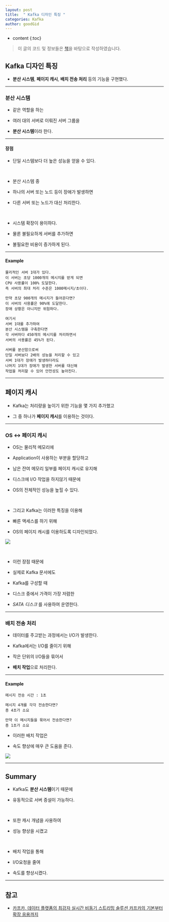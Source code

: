```yaml
---
layout: post
title:  " Kafka 디자인 특징 "
categories: Kafka
author: goodGid
---
```

* content
{:toc}

> 이 글의 코드 및 정보들은 [책](https://book.naver.com/bookdb/book_detail.nhn?bid=13540082)을 바탕으로 작성하였습니다.

## Kafka 디자인 특징

* **분산 시스템**, **페이지 캐시**, **배치 전송 처리** 등의 기능을 구현했다.








--- 

### 분산 시스템

* 같은 역할을 하는

* 여러 대의 서버로 이뤄진 서버 그룹을

* **분산 시스템**이라 한다.

---

#### 장점

* 단일 시스템보다 더 높은 성능을 얻을 수 있다.

<br>

* 분산 시스템 중 

* 하나의 서버 또는 노드 등이 장애가 발생하면

* 다른 서버 또는 노드가 대신 처리한다.

<br>

* 시스템 확장이 용이하다.

* 물론 불필요하게 서버를 추가하면

* 불필요한 비용이 증가하게 된다.

---

#### Example

```
물리적인 서버 1대가 있다.
이 서버는 초당 1000개의 메시지를 받게 되면
CPU 사용률이 100% 도달한다.
즉 서버의 최대 처리 수준은 1000메시지/초이다.

만약 초당 900개의 메시지가 들어온다면?
이 서버의 사용률은 90%에 도달한다.
장애 상황은 아니지만 위험하다.

여기서 
서버 1대를 추가하여
분산 시스템을 구축한다면
각 서버마다 450개의 메시지를 처리하면서
서버의 사용률은 45%가 된다.

서버를 분산함으로써
단일 서버보다 2배의 성능을 처리할 수 있고
서버 1대가 장애가 발생하더라도
나머지 1대가 장애가 발생한 서버를 대신해 
작업을 처리할 수 있어 안전성도 높아진다.
```

---

## 페이지 캐시

* Kafka는 처리량을 높이기 위한 기능을 몇 가지 추가했고

* 그 중 하나가 **페이지 캐시**를 이용하는 것이다.

---


### OS <-> 페이지 캐시

* OS는 물리적 메모리에 

* Application이 사용하는 부분을 할당하고

* 남은 잔여 메모리 일부를 페이지 캐시로 유지해

* 디스크에 I/O 작업을 하지않기 때문에

* OS의 전체적인 성능을 높힐 수 있다.

<br>

* 그리고 Kafka는 이러한 특징을 이용해

* 빠른 액세스를 하기 위해

* OS의 페이지 캐시를 이용하도록 디자인되었다.

![](/assets/img/kafka/Kafka-Design-Features_1.png)

<br>

* 이런 장점 때문에

* 실제로 Kafka 문서에도 

* Kafka를 구성할 때

* 디스크 중에서 가격이 가장 저렴한 

* *SATA 디스크* 를 사용하여 운영한다.


---

### 배치 전송 처리

* 데이터를 주고받는 과정에서는 I/O가 발생한다.

* Kafka에서는 I/O를 줄이기 위해

* 작은 단위의 I/O들을 묶어서

* **배치 작업**으로 처리한다.

---

#### Example

```
메시지 전송 시간 : 1초

메시지 4개를 각각 전송한다면?
총 4초가 소요

만약 이 메시지들을 묶어서 전송한다면?
총 1초가 소요
```

* 이러한 배치 작업은

* 속도 향상에 매우 큰 도움을 준다.

![](/assets/img/kafka/Kafka-Design-Features_2.png)



---

## Summary

* Kafka도 **분산 시스템**이기 때문에 

* 유동적으로 서버 증설이 가능하다. 

<br>

* 또한 캐시 개념을 사용하여

* 성능 향상을 시켰고

<br>

* 배치 작업을 통해

* I/O요청을 줄여

* 속도를 향상시켰다.


---

## 참고

* [카프카, 데이터 플랫폼의 최강자 실시간 비동기 스트리밍 솔루션 카프카의 기본부터 확장 응용까지](https://book.naver.com/bookdb/book_detail.nhn?bid=13540082)